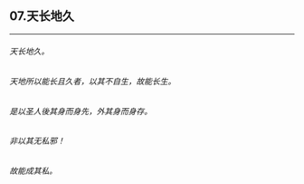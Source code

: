 ## 07.天长地久
---


###### 天长地久。

###### 天地所以能长且久者，以其不自生，故能长生。

###### 是以圣人後其身而身先，外其身而身存。

###### 非以其无私邪！

###### 故能成其私。

######  

